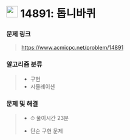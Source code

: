 # <img src="https://d2gd6pc034wcta.cloudfront.net/tier/10.svg" width="30">  14891: 톱니바퀴

### 문제 링크

> https://www.acmicpc.net/problem/14891



### 알고리즘 분류

>- 구현
>- 시뮬레이션



### 문제 및 해결

>- ⏱ 풀이시간 23분
>
>- 단순 구현 문제
>
>  

